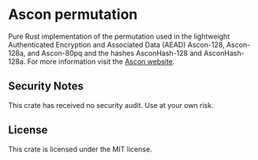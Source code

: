 # Ascon permutation

Pure Rust implementation of the permutation used in the lightweight Authenticated Encryption and Associated Data (AEAD) Ascon-128, Ascon-128a, and Ascon-80pq and the hashes AsconHash-128 and AsconHash-128a. For more information visit the [Ascon website](https://ascon.iaik.tugraz.at).

## Security Notes

This crate has received no security audit. Use at your own risk.

## License

This crate is licensed under the MIT license.
